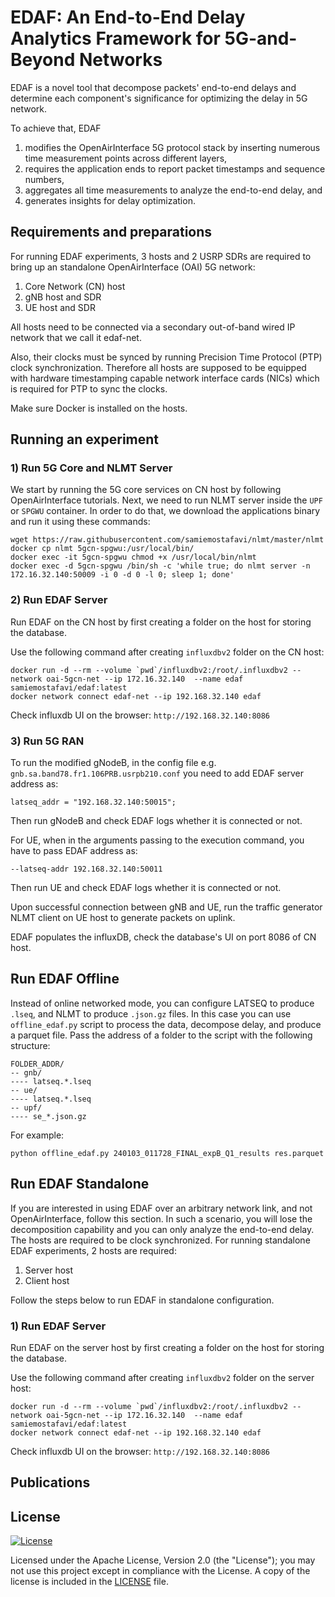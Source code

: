# EDAF: An End-to-End Delay Analytics Framework for 5G-and-Beyond Networks

EDAF is a novel tool that decompose packets' end-to-end delays and determine each component's significance for optimizing the delay in 5G network.

To achieve that, EDAF
 1) modifies the OpenAirInterface 5G protocol stack by inserting numerous time measurement points across different layers,
 2) requires the application ends to report packet timestamps and sequence numbers,
 3) aggregates all time measurements to analyze the end-to-end delay, and
 4) generates insights for delay optimization.

## Requirements and preparations

For running EDAF experiments, 3 hosts and 2 USRP SDRs are required to bring up an standalone OpenAirInterface (OAI) 5G network:
1. Core Network (CN) host
2. gNB host and SDR
3. UE host and SDR

All hosts need to be connected via a secondary out-of-band wired IP network that we call it edaf-net.

Also, their clocks must be synced by running Precision Time Protocol (PTP) clock synchronization.
Therefore all hosts are supposed to be equipped with hardware timestamping capable network interface cards (NICs) which is required for PTP to sync the clocks.

Make sure Docker is installed on the hosts.

## Running an experiment

### 1) Run 5G Core and NLMT Server

We start by running the 5G core services on CN host by following OpenAirInterface tutorials.
Next, we need to run NLMT server inside the `UPF` or `SPGWU` container.
In order to do that, we download the applications binary and run it using these commands:
```
wget https://raw.githubusercontent.com/samiemostafavi/nlmt/master/nlmt
docker cp nlmt 5gcn-spgwu:/usr/local/bin/
docker exec -it 5gcn-spgwu chmod +x /usr/local/bin/nlmt
docker exec -d 5gcn-spgwu /bin/sh -c 'while true; do nlmt server -n 172.16.32.140:50009 -i 0 -d 0 -l 0; sleep 1; done'
```

### 2) Run EDAF Server

Run EDAF on the CN host by first creating a folder on the host for storing the database.

Use the following command after creating `influxdbv2` folder on the CN host:
```
docker run -d --rm --volume `pwd`/influxdbv2:/root/.influxdbv2 --network oai-5gcn-net --ip 172.16.32.140  --name edaf samiemostafavi/edaf:latest
docker network connect edaf-net --ip 192.168.32.140 edaf
```
Check influxdb UI on the browser: `http://192.168.32.140:8086`


### 3) Run 5G RAN

To run the modified gNodeB, in the config file e.g. `gnb.sa.band78.fr1.106PRB.usrpb210.conf` you need to add EDAF server address as:
```
latseq_addr = "192.168.32.140:50015";
``` 
Then run gNodeB and check EDAF logs whether it is connected or not.

For UE, when in the arguments passing to the execution command, you have to pass EDAF address as:
```
--latseq-addr 192.168.32.140:50011
```
Then run UE and check EDAF logs whether it is connected or not.

Upon successful connection between gNB and UE, run the traffic generator NLMT client on UE host to generate packets on uplink.

EDAF populates the influxDB, check the database's UI on port 8086 of CN host.

## Run EDAF Offline

Instead of online networked mode, you can configure LATSEQ to produce `.lseq`, and NLMT to produce `.json.gz` files.
In this case you can use `offline_edaf.py` script to process the data, decompose delay, and produce a parquet file.
Pass the address of a folder to the script with the following structure:
```
FOLDER_ADDR/
-- gnb/
---- latseq.*.lseq
-- ue/
---- latseq.*.lseq
-- upf/
---- se_*.json.gz
```

For example:
```
python offline_edaf.py 240103_011728_FINAL_expB_Q1_results res.parquet
```

## Run EDAF Standalone

If you are interested in using EDAF over an arbitrary network link, and not OpenAirInterface, follow this section.
In such a scenario, you will lose the decomposition capability and you can only analyze the end-to-end delay.
The hosts are required to be clock synchronized.
For running standalone EDAF experiments, 2 hosts are required:
1. Server host
2. Client host

Follow the steps below to run EDAF in standalone configuration.

### 1) Run EDAF Server

Run EDAF on the server host by first creating a folder on the host for storing the database.

Use the following command after creating `influxdbv2` folder on the server host:
```
docker run -d --rm --volume `pwd`/influxdbv2:/root/.influxdbv2 --network oai-5gcn-net --ip 172.16.32.140  --name edaf samiemostafavi/edaf:latest
docker network connect edaf-net --ip 192.168.32.140 edaf
```
Check influxdb UI on the browser: `http://192.168.32.140:8086`

## Publications

## License

[![License](https://img.shields.io/badge/License-Apache%202.0-blue.svg)](https://opensource.org/licenses/Apache-2.0)

Licensed under the Apache License, Version 2.0 (the "License"); you may not use this project except in compliance with the License. A copy of the license is included in the [LICENSE](LICENSE) file.
